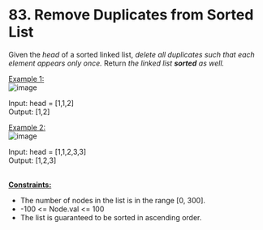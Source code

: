 # 83. Remove Duplicates from Sorted List

Given the <i>head</i> of a sorted linked list, <i>delete all duplicates such that each element appears only once.</i> Return <i>the linked list <b>sorted</b> as well.</i>
<br>
 

<ins>Example 1:</ins><br>
![image](https://user-images.githubusercontent.com/103581128/207114156-d9d1ad59-c04d-48ca-9170-be99b825eba4.png)
<br>

Input:  head = [1,1,2]<br>
Output: [1,2]<br>



<ins>Example 2:</ins>
<br>
![image](https://user-images.githubusercontent.com/103581128/207114535-c32807bb-6f04-43f0-9274-128679a33ef7.png)
<br>


Input: head = [1,1,2,3,3]<br>
Output: [1,2,3]<br>
 
<br>
<ins><b>Constraints:</b></ins>

- The number of nodes in the list is in the range [0, 300].<br>
- -100 <= Node.val <= 100<br>
- The list is guaranteed to be sorted in ascending order.<br>
